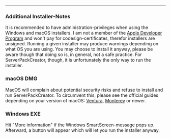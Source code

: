 
---

### Additional Installer-Notes

It is recommended to have administration-privileges when using the Windows and macOS installers.
I am not a member of the [Apple Developer Program](https://developer.apple.com/programs/) and won't pay for codesign-certificates, therefor installers are unsigned.
Running a given installer may produce warnings depending on what OS you are using. You may choose to install it anyway, please be aware though that doing so is, in general, not a safe practice. For ServerPackCreator, though, it is unfortunately the only way to run the installer.

### macOS DMG

MacOS will complain about potential security risks and refuse to install and run ServerPackCreator. To circumvent this, please see the official guides depending on your version of macOS: [Ventura](https://support.apple.com/guide/mac-help/open-a-mac-app-from-an-unidentified-developer-mh40616/mac), [Monterey](https://support.apple.com/guide/mac-help/open-a-mac-app-from-an-unidentified-developer-mh40616/12.0/mac/12.0) or newer.

### Windows EXE

Hit "More information" if the Windows SmartScreen-message pops up. Afterward, a button will appear which will let you run the installer anyway.